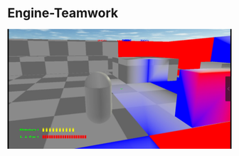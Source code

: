 # Engine-Teamwork
![image](https://github.com/JunhengJin/Engine-Teamwork/blob/main/1662639673831.jpg)
